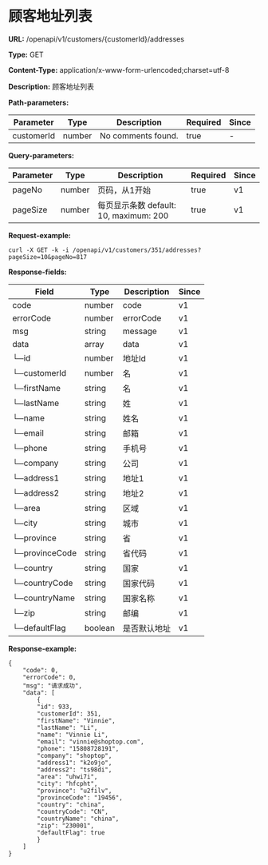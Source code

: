 # 顾客地址列表

**URL:** /openapi/v1/customers/{customerId}/addresses

**Type:** GET

**Content-Type:** application/x-www-form-urlencoded;charset=utf-8

**Description:** 顾客地址列表

**Path-parameters:**

| Parameter  | Type   | Description        | Required | Since |
| ---------- | ------ | ------------------ | -------- | ----- |
| customerId | number | No comments found. | true     | -     |

**Query-parameters:**

| Parameter | Type   | Description                      | Required | Since |
| --------- | ------ | -------------------------------- | -------- | ----- |
| pageNo    | number | 页码，从1开始                          | true     | v1    |
| pageSize  | number | 每页显示条数 default: 10, maximum: 200 | true     | v1    |

**Request-example:**

```
curl -X GET -k -i /openapi/v1/customers/351/addresses?pageSize=10&pageNo=817
```

**Response-fields:**

| Field          | Type    | Description | Since |
| -------------- | ------- | ----------- | ----- |
| code           | number  | code        | v1    |
| errorCode      | number  | errorCode   | v1    |
| msg            | string  | message     | v1    |
| data           | array   | data        | v1    |
| └─id           | number  | 地址Id        | v1    |
| └─customerId   | number  | 名           | v1    |
| └─firstName    | string  | 名           | v1    |
| └─lastName     | string  | 姓           | v1    |
| └─name         | string  | 姓名          | v1    |
| └─email        | string  | 邮箱          | v1    |
| └─phone        | string  | 手机号         | v1    |
| └─company      | string  | 公司          | v1    |
| └─address1     | string  | 地址1         | v1    |
| └─address2     | string  | 地址2         | v1    |
| └─area         | string  | 区域          | v1    |
| └─city         | string  | 城市          | v1    |
| └─province     | string  | 省           | v1    |
| └─provinceCode | string  | 省代码         | v1    |
| └─country      | string  | 国家          | v1    |
| └─countryCode  | string  | 国家代码        | v1    |
| └─countryName  | string  | 国家名称        | v1    |
| └─zip          | string  | 邮编          | v1    |
| └─defaultFlag  | boolean | 是否默认地址      | v1    |

**Response-example:**

```
{
    "code": 0,
    "errorCode": 0,
    "msg": "请求成功",
    "data": [
        {
        "id": 933,
        "customerId": 351,
        "firstName": "Vinnie",
        "lastName": "Li",
        "name": "Vinnie Li",
        "email": "vinnie@shoptop.com",
        "phone": "15808728191",
        "company": "shoptop",
        "address1": "k2o9jo",
        "address2": "ts98di",
        "area": "uhwi7i",
        "city": "hfcpht",
        "province": "u2filv",
        "provinceCode": "19456",
        "country": "china",
        "countryCode": "CN",
        "countryName": "china",
        "zip": "230001",
        "defaultFlag": true
        }
    ]
}
```
